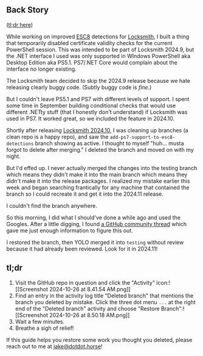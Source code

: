 ## Back Story

([tl;dr here](#tl-dr))

While working on improved [ESC8](https://posts.specterops.io/certified-pre-owned-d95910965cd2) detections for [Locksmith](https://github.com/TrimarcJake/Locksmith), I built a thing that temporarily disabled certificate validity checks for the current PowerShell session. This was intended to be part of Locksmith 2024.9, but the .NET interface I used was only supported in WIndows PowerShell aka Desktop Edition aka PS5.1. PS7/.NET Core would complain about the interface no longer existing.

The Locksmith team decided to skip the 2024.9 release because we hate releasing clearly buggy code. (Subtly buggy code is *fine*.)

But I couldn't leave PS5.1 and PS7 with different levels of support. I spent some time in September building conditional checks that would use different .NETty stuff (that I honestly don't understand) if Locksmith was used in PS7. It worked great, so we included the feature in 2024.10. 

Shortly after releasing [Locksmith 2024.10](https://github.com/TrimarcJake/Locksmith/releases/tag/v2024.10), I was cleaning up branches (a clean repo is a happy repo), and saw the `add-ps7-support-to-esc8-detections` branch showing as active. I thought to myself "huh... musta forgot to delete after merging." I deleted the branch and moved on with my night.

But I'd effed up. I never actually merged the changes into the testing branch which means they didn't make it into the main branch which means they didn't make it into the release packages. I realized my mistake earlier this week and began searching frantically for any machine that contained the branch so I could recreate it and get it into the 2024.11 release.

I couldn't find the branch anywhere.

So this morning, I did what I should've done a while ago and used the Googles. After a little digging, I found [a GitHub community thread](https://github.com/orgs/community/discussions/55884) which gave me just enough information to figure this out.

I restored the branch, then YOLO merged it into `testing` without review because it had already been reviewed. Look for it in 2024.11!

## tl;dr

1. Visit the GitHub repo in question and click the "Activity" icon:![[Screenshot 2024-10-26 at 8.41.54 AM.png]]
2. Find an entry in the activity log title "Deleted branch" that mentions the branch you deleted by mistake. Click the three dot menu `...` at the right end of the "Deleted branch" activity and choose "Restore Branch":![[Screenshot 2024-10-26 at 8.50.18 AM.png]]
3. Wait a few minutes.
4. Breathe a sigh of relief!

If this guide helps you restore some work you thought you deleted, please reach out to me at [jake@dotdot.horse](mailto:jake@dotdot.horse)!
